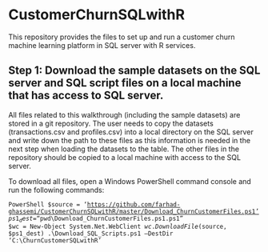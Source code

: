 # CustomerChurnSQLwithR
This repository provides the files to set up and run a customer churn machine learning platform in SQL server with R services. 

## Step 1: Download the sample datasets on the SQL server and SQL script files on a local machine that has access to SQL server.
All files related to this walkthrough (including the sample datasets) are stored in a git repository. 
The user needs to copy the datasets (transactions.csv and profiles.csv) into a local directory on the SQL server and write down the path to these files as 
this information is needed in the next step when loading the datasets to the table. The other files in the repository should be copied to a local machine with access to the SQL server.  

To download all files, open a Windows PowerShell command console and run the following commands:

<code></code><code>PowerShell
$source = ‘https://github.com/farhad-ghassemi/CustomerChurnSQLwithR/master/Download_ChurnCustomerFiles.ps1’
$ps1_dest = “$pwd\Download_ChurnCustomerFiles.ps1.ps1”
$wc = New-Object System.Net.WebClient
$wc.DownloadFile($source, $ps1_dest)
.\Download_SQL_Scripts.ps1 –DestDir ‘C:\ChurnCustomerSQLwithR’
</code><code></code>